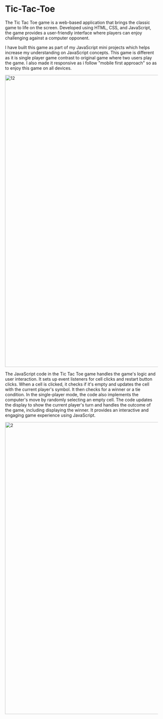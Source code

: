 # Tic-Tac-Toe
The Tic Tac Toe game is a web-based application that brings the classic game to life on the screen. Developed using HTML, CSS, and JavaScript, the game provides a user-friendly interface where players can enjoy challenging against a computer opponent.

I have built this game as part of my JavaScript mini projects which helps increase my understanding on JavaScript concepts. This game is different as it is single player game contrast to original game where two users play the game. I also made it responsive as i follow "mobile first approach" so as to enjoy this game on all devices.


<img width="960" alt="12" src="https://github.com/Rohit-Vk24/Tic-Tac-Toe/assets/119065837/1b5c3aea-f20b-4ebf-b18c-55bb87b6497e">



The JavaScript code in the Tic Tac Toe game handles the game's logic and user interaction. It sets up event listeners for cell clicks and restart button clicks. When a cell is clicked, it checks if it's empty and updates the cell with the current player's symbol. It then checks for a winner or a tie condition. In the single-player mode, the code also implements the computer's move by randomly selecting an empty cell. The code updates the display to show the current player's turn and handles the outcome of the game, including displaying the winner. It provides an interactive and engaging game experience using JavaScript.


<img width="960" alt="2" src="https://github.com/Rohit-Vk24/Tic-Tac-Toe/assets/119065837/2b1ccb26-5936-4332-9c70-0f8a91af5b67">

